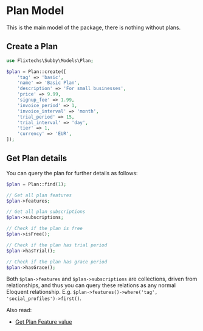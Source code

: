 # Plan Model

This is the main model of the package, there is nothing without plans.

## Create a Plan<a name="create-plan"></a>

```php
use Flixtechs\Subby\Models\Plan;

$plan = Plan::create([
    'tag' => 'basic',
    'name' => 'Basic Plan',
    'description' => 'For small businesses',
    'price' => 9.99,
    'signup_fee' => 1.99,
    'invoice_period' => 1,
    'invoice_interval' => 'month',
    'trial_period' => 15,
    'trial_interval' => 'day',
    'tier' => 1,
    'currency' => 'EUR',
]);
```

## Get Plan details<a name="get-plan-details"></a>

You can query the plan for further details as follows:

```php
$plan = Plan::find(1);

// Get all plan features                
$plan->features;

// Get all plan subscriptions
$plan->subscriptions;

// Check if the plan is free
$plan->isFree();

// Check if the plan has trial period
$plan->hasTrial();

// Check if the plan has grace period
$plan->hasGrace();
```

Both `$plan->features` and `$plan->subscriptions` are collections, driven from relationships, and thus you can query
these relations as any normal Eloquent relationship. E.g. `$plan->features()->where('tag', 'social_profiles')->first()`.

Also read:

- [Get Plan Feature value](plan-feature-model.md)
